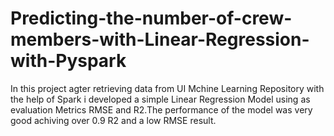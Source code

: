 # Predicting-the-number-of-crew-members-with-Linear-Regression-with-Pyspark
In this project agter retrieving data from UI Mchine Learning Repository with the help of Spark i developed a simple Linear Regression Model using as evaluation Metrics RMSE and R2.The performance of the model was very good achiving over 0.9 R2 and a low RMSE result.

